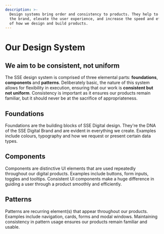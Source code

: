 ```yaml
---
description: >-
  Design systems bring order and consistency to products. They help to protect
  the brand, elevate the user experience, and increase the speed and efficiency
  of how we design and build products.
---
```


# Our Design System

## We aim to be consistent, not uniform

The SSE design system is comprised of three elemental parts: **foundations**, **components** and **patterns**. Deliberately basic, the nature of this system allows for flexibility in execution, ensuring that our work is **consistent but not uniform**. Consistency is important as it ensures our products remain familiar, but it should never be at the sacrifice of appropriateness.

## Foundations

Foundations are the building blocks of SSE Digital design. They're the DNA of the SSE Digital Brand and are evident in everything we create. Examples include colours, typography and how we request or present certain data types.

## Components

Components are distinctive UI elements that are used repeatedly throughout our digital products. Examples include buttons, form inputs, toggles and tooltips. Consistent UI components make a huge difference in guiding a user through a product smoothly and efficiently.

## Patterns

Patterns are recurring element\(s\) that appear throughout our products. Examples include navigation, cards, forms and modal windows. Maintaining consistency in pattern usage ensures our products remain familiar and usable.  
  
  
  



